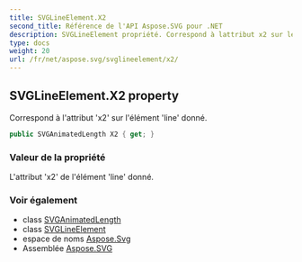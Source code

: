 ```yaml
---
title: SVGLineElement.X2
second_title: Référence de l'API Aspose.SVG pour .NET
description: SVGLineElement propriété. Correspond à lattribut x2 sur lélément line donné.
type: docs
weight: 20
url: /fr/net/aspose.svg/svglineelement/x2/
---
```

## SVGLineElement.X2 property

Correspond à l'attribut 'x2' sur l'élément 'line' donné.

```csharp
public SVGAnimatedLength X2 { get; }
```

### Valeur de la propriété

L'attribut 'x2' de l'élément 'line' donné.

### Voir également

* class [SVGAnimatedLength](../../../aspose.svg.datatypes/svganimatedlength/)
* class [SVGLineElement](../)
* espace de noms [Aspose.Svg](../../svglineelement/)
* Assemblée [Aspose.SVG](../../../)


